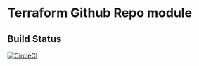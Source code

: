 # Terraform Github Repo module

## Build Status

[![CircleCI](https://circleci.com/gh/ruebroad/terraform-aws-rb-github/tree/master.svg?style=svg)](https://circleci.com/gh/ruebroad/terraform-aws-rb-github/tree/master)
